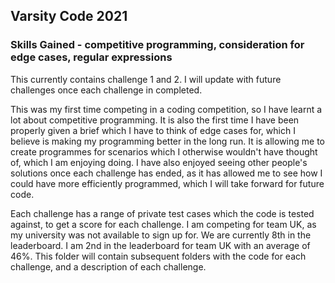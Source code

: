 ## Varsity Code 2021
### Skills Gained - competitive programming, consideration for edge cases, regular expressions

This currently contains challenge 1 and 2. I will update with future challenges once each challenge in completed.

This was my first time competing in a coding competition, so I have learnt a lot about competitive programming. It is also the first time I have been properly given a brief which I have to think of edge cases for, which I believe is making my programming better in the long run. It is allowing me to create programmes for scenarios which I otherwise wouldn't have thought of, which I am enjoying doing. I have also enjoyed seeing other people's solutions once each challenge has ended, as it has allowed me to see how I could have more efficiently programmed, which I will take forward for future code.

Each challenge has a range of private test cases which the code is tested against, to get a score for each challenge. I am competing for team UK, as my university was not available to sign up for. We are currently 8th in the leaderboard. I am 2nd in the leaderboard for team UK with an average of 46%. This folder will contain subsequent folders with the code for each challenge, and a description of each challenge. 
